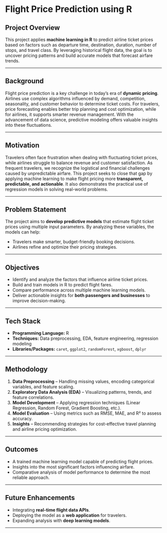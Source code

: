 
# Flight Price Prediction using R

##  Project Overview

This project applies **machine learning in R** to predict airline ticket prices based on factors such as departure time, destination, duration, number of stops, and travel class. By leveraging historical flight data, the goal is to uncover pricing patterns and build accurate models that forecast airfare trends.

---

## Background

Flight price prediction is a key challenge in today’s era of **dynamic pricing**. Airlines use complex algorithms influenced by demand, competition, seasonality, and customer behavior to determine ticket costs. For travelers, price forecasting enables better trip planning and cost optimization, while for airlines, it supports smarter revenue management. With the advancement of data science, predictive modeling offers valuable insights into these fluctuations.

---

## Motivation

Travelers often face frustration when dealing with fluctuating ticket prices, while airlines struggle to balance revenue and customer satisfaction. As frequent travelers, we recognize the logistical and financial challenges caused by unpredictable airfare. This project seeks to close that gap by applying machine learning to make flight pricing more **transparent, predictable, and actionable**. It also demonstrates the practical use of regression models in solving real-world problems.

---

## Problem Statement

The project aims to **develop predictive models** that estimate flight ticket prices using multiple input parameters. By analyzing these variables, the models can help:

* Travelers make smarter, budget-friendly booking decisions.
* Airlines refine and optimize their pricing strategies.

---

## Objectives

* Identify and analyze the factors that influence airline ticket prices.
* Build and train models in R to predict flight fares.
* Compare performance across multiple machine learning models.
* Deliver actionable insights for **both passengers and businesses** to improve decision-making.

---

##  Tech Stack

* **Programming Language:** R
* **Techniques:** Data preprocessing, EDA, feature engineering, regression modeling
* **Libraries/Packages:** `caret`, `ggplot2`, `randomForest`, `xgboost`, `dplyr`

---

## Methodology

1. **Data Preprocessing** – Handling missing values, encoding categorical variables, and feature scaling.
2. **Exploratory Data Analysis (EDA)** – Visualizing patterns, trends, and feature correlations.
3. **Model Development** – Applying regression techniques (Linear Regression, Random Forest, Gradient Boosting, etc.).
4. **Model Evaluation** – Using metrics such as RMSE, MAE, and R² to assess accuracy.
5. **Insights** – Recommending strategies for cost-effective travel planning and airline pricing optimization.

---

## Outcomes

* A trained machine learning model capable of predicting flight prices.
* Insights into the most significant factors influencing airfare.
* Comparative analysis of model performance to determine the most reliable approach.

---


## Future Enhancements

* Integrating **real-time flight data APIs**.
* Deploying the model as a **web application** for travelers.
* Expanding analysis with **deep learning models**.

---

